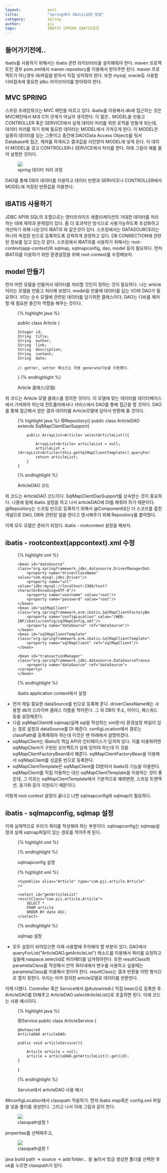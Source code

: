 ```yaml
---
layout:            post
title:             "Spring에서 IBatis설정 방법"
category:          Spring
author:            pji
tags:              IBATIS SPRING IBATIS설정
---
```



## 들어가기전에..
 ibatis를 사용하기 위해서는 ibatis 관련 라이브러리를 설치해줘야 한다. maven 프로젝트인 경우 pom.xml에서 maven repository를 이용해서 받아주면 된다.
 maven 프로젝트가 아닌경우 lib파일을 받아서 직접 넣어줘야 한다. 또한 mysql, oracle등 사용할 디비접속에 필요한 jdbc 라이브러리를 받아줘야 한다.

## MVC SPRING
 스프링 프래임워크는 MVC 패턴을 따르고 있다. ibatis를 이용해서 db에 접근하는 것은 MVC패턴에서 M과 C의 관계가 아닐까 생각한다.
 이 말은.. MODEL을 만들고 CONTROLLER 혹은 SERVICE에서 실제 데이터 처리를 위한 로직을 만들게 되는데, 데이터 처리를 하기 위해 필요한 데이터는 MODEL에서 가져오게 된다. 이 MODEL은 일종의 데이터를 담는 그릇이고 중간에 DAO(Data Access Object)를 둬서 Database에 접근, 제어를 하게되고 결과값을 리턴받아 MODEL에 넣게 된다. 이 데이터 MODEL을 갖고 CONTROLLER나 SERVICE에서 처리를 한다.
 아래 그림이 예를 들어 설명한 것이다. 
<figure>
   <img src="/media/img/ibatis picture.png" />
   <figcaption>spring 데이터 처리 과정</figcaption>
</figure>
 DAO를 통해 DB의 데이터를 이용하고 데이터 반환과 SERVICE나 CONTROLLER에서 MODEL에 저장된 반환값을 이용한다.


## IBATIS 사용하기
 JDBC API와 SQL의 조합으로는 엔터프라이즈 애플리캐이션의 거대한 데이터를 처리하는 데에 제약과 문제점이 있다. 좀 더 효과적인 방식으로 사용가능하도록 추상화하고 개선하기 위해 나온것이 IBATIS 와 같은것이 있다. 
 스프링에서는 DATASOURCE라는 하나의 독립된 빈으로 등록하도록 강력하게 권장하고 있다. DB CONNECTION에 관련된 정보를 담고 있는것 같다.
 스프링에서 IBATIS를 사용하기 위해서는 root-context(app-context)와 sqlmap, sqlmapconfig, dao, model 등이 필요하다.
 먼저 IBATIS를 이용하기 위한 환경설정을 위해 root-context를 수정해보자.

## model 만들기
먼저 어떤 모델을 만들어서 데이터를 처리할 것인지 정하는 것이 필요하다. 나는 article이라는 모델을 만들고 처리해 보았다.
model을 만들때 데이터를 담는 VO와 DAO가 필요하다. VO는 순수 모델에 관련된 데이터를 담기위한 클래스이다. DAO는 디비를 제어할 때 필요한 중간자 역할을 해주는 것이다.



 <figure>

{% highlight java %}

public class Article {

	Integer	id;
	String	title;
	String	author;
	String	link;
	String	description;
	String	content;
	String	date;

	// getter, setter 메소드는 자동 generate기능을 이용했다.
}
{% endhighlight %}

   <figcaption>Article 클래스(모델)</figcaption>
</figure>

위 코드는 Article 모델 클래스를 정의한 것이다. 이 모델에 맞는 데이터를 데이터베이스에서 가져와야 하는데 컨트롤러에서나 서비스에서 DAO를 통해 접근을 할 것이다. DAO를 통해 접근해서 얻은 결과 데이터를 Article모델에 담아서 반환해 줄 것이다.

<figure>
{% highlight java %}
	@Repository()
	public class ArticleDAO extends SqlMapClientDaoSupport{
		
		public ArrayList<Article> selectArticleList(){
		 
			ArrayList<Article> articleList = null;
			articleList = (ArrayList<Article>)this.getSqlMapClientTemplate().queryForList("ArticleDAO.getArticleList");
			return articleList;
		}
	}
{% endhighlight %}

   <figcaption>ArticleDAO 코드</figcaption>
</figure>

위 코드는 ArticleDAO 코드이다. SqlMapClientDaoSupport를 상속받는 것이 중요하다. 나중에 밑에 ibatis 설정을 하고 나서 articleDAO에 DI를 해줘야 하기 때문이다. @Repository는 스프링 빈으로 등록하기 위해서 @Component대신 더 스코프를 좁힌 개념으로 DAO, DB와 관련된 일을 한다고 명시해주기 위해 Repository를 붙여줬다.


이제 모두 모델은 준비가 되었다. ibatis - rootcontext 설정을 해보자.





 ## ibatis - rootcontext(appcontext).xml 수정

 <figure>

{% highlight xml %}

	<bean id="dataSource" class="org.springframework.jdbc.datasource.DriverManagerDataSource">
	    <property name="driverClassName" value="com.mysql.jdbc.Driver"/>
	    <property name="url" value="jdbc:mysql://localhost:3306/test?characterEncoding=UTF-8"/>
	    <property name="username" value="root"/>
	    <property name="password" value="root"/>
	</bean>
	<bean id="sqlMapClient" class="org.springframework.orm.ibatis.SqlMapClientFactoryBean">
	    <property name="configLocation" value="/WEB-INF/ibatis/config/sqlMapConfig.xml"/>
	    <property name="dataSource" ref="dataSource"/>
	</bean>
	<bean id="sqlMapClientTemplate" class="org.springframework.orm.ibatis.SqlMapClientTemplate">
	    <property name="sqlMapClient" ref="sqlMapClient"/>
	</bean>		
	
	<bean id="transactionManager" class="org.springframework.jdbc.datasource.DataSourceTransactionManager">
  		<property name="dataSource" ref="dataSource"></property>
 	</bean>
 
{% endhighlight %}

   <figcaption>ibatis application context에서 설정</figcaption>
</figure>

 - 먼저 제일 중요한 dataSource를 빈으로 등록해 준다. driverClassName에는 사용할 db의 드라이버 클래스 이름을 적어준다. 그 외 DB의 주소, 아이디, 패스워드 등을 설정해준다. 
 - 다음 sqlMapClient에 sqlmap(실제 sql을 작성하는 xml문서) 환경설정 파일이 있는 경로 설정과 dataSource를 DI 해준다. configLocation에서 경로는 classPath를 등록해줘야 하는데 이것은 맨 아래에서 설명하겠다.
 - sqlMapClient는 iBatis의 핵심 API의 인터페이스가 담겨져 있다. 이를 이용하려면 sqlMapClient가 구현된 오브젝트가 실제 있어야 하는데 이 것을 sqlMapClientFactoryBean에서 해준다. sqlMapClientFactoryBean을 이용해서 sqlMapClient를 싱글톤 빈으로 등록한다.
 - sqlMapClientTemplate은 sqlMapClient를 DI받아서 ibatis의 기능을 이용한다. sqlMapClient를 직접 이용하는 대신 sqlMapClientTemplate을 이용하는 것이 좋은데, 그 이유는 sqlMapClientTemplate에서 기본적으로 예외변환, 스프링 트랜잭션, 동기화 등이 지원되기 때문이다.

 이렇게 root context 설정이 끝나고 나면 sqlmapconfig와 sqlmap이 필요하다. 

 ## ibatis - sqlmapconfig, sqlmap 설정
 이제 실제적으로 우리가 쿼리를 작성해야 하는 부분이다. sqlmapconfig는 sqlmap설정과 실제 sqlmap파일이 있는 경로를 적어주게 된다.

  <figure>

{% highlight xml %}

<?xml version="1.0" encoding="UTF-8"?>
 
<!DOCTYPE sqlMapConfig PUBLIC "-//ibatis.apache.org//DTD SQL Map Config 2.0//EN" 
"http://www.ibatis.com/dtd/sql-map-config-2.dtd">
 
<sqlMapConfig>
 	<settings enhancementEnabled="true" maxTransactions="5"
        maxRequests="32" maxSessions="10" useStatementNamespaces="true"/>
    <sqlMap resource="./app/sqlMap.xml"/>
</sqlMapConfig>
 
{% endhighlight %}

   <figcaption>sqlmapconfig 설정</figcaption>
</figure>



  <figure>

{% highlight xml %}

<?xml version="1.0" encoding="UTF-8"?>
<!DOCTYPE sqlMap PUBLIC "-//iBATIS.com//DTD SQL Map 2.0//EN" "http://www.ibatis.com/dtd/sql-map-2.dtd">
 
<sqlMap namespace="ArticleDAO">
 
    <typeAlias alias="Article" type="com.pji.article.Article" />
 
    <select id="getArticleList" resultClass="com.pji.article.Article">
        SELECT * 
        FROM article
        ORDER BY date ASC;
    </select>
     
</sqlMap>

{% endhighlight %}

   <figcaption>sqlmap 설정</figcaption>
</figure>

- 모두 설정이 되어있으면 이제 사용할때 주의해야 할 부분이 있다. DAO에서 queryForList("ArticleDAO.getArticleList") 메소드를 이용해서 쿼리를 요청하고 싶을때 naspace.selectid로 파라메터를 넘겨줘야한다. 또한 resultClass와 parametaClass를 작성해서 만약 쿼리내에서 변수를 사용하고 싶을때는 parametaClass를 이용해서 받아야 한다. resultClass는 결과 반환을 어떤 형식으로 할지 정한다. 우리는 아까 정의한 article모델로 데이터를 반환한다.

이제 다했다. Controller 혹은 Service에서 @Autowired나 직접 bean으로 등록한 후 ArticleDAO를 DI해주고 ArticleDAO.selectArticleList()로 호출하면 된다. 아래 코드는 사용 예시이다.

  <figure>

{% highlight java %}

@Service
public class ArticleService {
	
	@Autowired
	ArticleDAO articleDAO;

	public void articleService(){
		
		Article article = null;	
		article = articleDAO.getArticleList().get(id);
	}
}

{% endhighlight %}

   <figcaption>Service에서 articleDAO 사용 예시</figcaption>
</figure>


##configLocation에서 classpath 적용하기.
먼저 ibatis map혹은 config.xml 파일을 넣을 폴더를 생성한다. 그리고 나서 아래 그림과 같이 한다.
<figure>
   <img src="/media/img/ibatis_tip1_classpath0.png" />
   <figcaption>classpath설정 1</figcaption>
</figure>
properties를 선택해주고,
<figure>
   <img src="/media/img/ibatis_tip1_classpath1.png" />
   <figcaption>classpath설정 1</figcaption>
</figure>
java build path -> source -> add folder... 을 눌러서 방금 생성한 폴더를 선택한 후 ok를 누르면 classpath가 된다.

